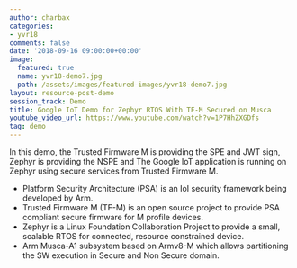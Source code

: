 ```yaml
---
author: charbax
categories:
- yvr18
comments: false
date: '2018-09-16 09:00:00+00:00'
image:
  featured: true
  name: yvr18-demo7.jpg
  path: /assets/images/featured-images/yvr18-demo7.jpg
layout: resource-post-demo
session_track: Demo
title: Google IoT Demo for Zephyr RTOS With TF-M Secured on Musca
youtube_video_url: https://www.youtube.com/watch?v=1P7HhZXGDfs
tag: demo
---
```

In this demo, the Trusted Firmware M is providing the SPE and JWT sign, Zephyr is providing the NSPE and The Google IoT application is running on Zephyr using secure services from Trusted Firmware M.

- Platform Security Architecture (PSA) is an IoI security framework being developed by Arm.
- Trusted Firmware M (TF-M) is an open source project to provide PSA compliant secure firmware for M profile devices.
- Zephyr is a Linux Foundation Collaboration Project to provide a small, scalable RTOS for connected, resource constrained device.
- Arm Musca-A1 subsystem based on Armv8-M which allows partitioning the SW execution in Secure and Non Secure domain.